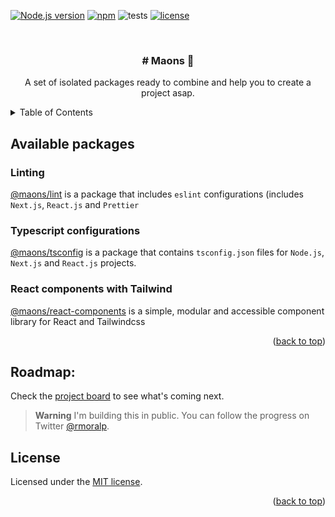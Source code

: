<a name="readme-top"></a>

[![Node.js version][nodejs-badge]][nodejs]
[![npm][npm-badge]][npm]
![tests][tests-ci-badge]
[![license][license-badge]][license-url]

<br />
<div align="center">
  <h3 align="center"># Maons 🧱</h3>
  <p align="center">
    A set of isolated packages ready to combine and help you to create a project asap.
  </p>
</div>

<details>
  <summary>Table of Contents</summary>
  <ol>
    <li>
      <a href="#available-packages">Available packages</a>
      <ul>
        <li><a href="#linting">Linting</a></li>
        <li><a href="#typescript-configurations">Typescript configurations</a></li>
        <li><a href="#react-components-with-tailwind">React components with Tailwind</a></li>
      </ul>
    </li>
    <li><a href="#roadmap">Roadmap</a></li>
    <li><a href="#license">License</a></li>
  </ol>
</details>

## Available packages

### Linting

[@maons/lint](./packages/lint) is a package that includes `eslint` configurations (includes `Next.js`, `React.js` and `Prettier`

### Typescript configurations

[@maons/tsconfig](./packages/tsconfig) is a package that contains `tsconfig.json` files for `Node.js`, `Next.js` and `React.js` projects.

### React components with Tailwind

[@maons/react-components](./react/components) is a simple, modular and accessible component library for React and Tailwindcss

<p align="right">(<a href="#readme-top">back to top</a>)</p>

## Roadmap:

Check the [project board][project-board] to see what's coming next.

> **Warning**
> I'm building this in public. You can follow the progress on Twitter [@rmoralp][twitter].

## License

Licensed under the [MIT license][license].

<p align="right">(<a href="#readme-top">back to top</a>)</p>

<!-- Badges -->
[nodejs-badge]: https://img.shields.io/badge/Node.js-%3E=18.0-blue.svg?style=for-the-badge
[nodejs]: https://nodejs.org/dist/latest-v18.x/docs/api/

[npm-badge]: https://img.shields.io/badge/npm-%3E=v9.0.0-blue?style=for-the-badge
[npm]: https://docs.npmjs.com/cli/v9

[tests-ci-badge]: https://github.com/rmoralp/maons/actions/workflows/tests.yml/badge.svg?branch=main&style=for-the-badge

[license-badge]: https://img.shields.io/github/license/rmoralp/maons.svg?style=for-the-badge
[license-url]: https://github.com/rmoralp/maons/blob/main/LICENSE.md

<!-- Stuff -->
[twitter]: https://twitter.com/rmoralp
[license]: https://github.com/rmoralp/maons/blob/main/LICENSE.md
[project-board]: https://github.com/users/rmoralp/projects/1